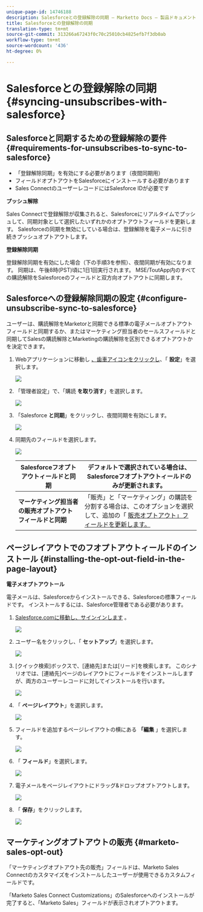 ```yaml
---
unique-page-id: 14746188
description: Salesforceとの登録解除の同期 — Marketto Docs — 製品ドキュメント
title: Salesforceとの登録解除の同期
translation-type: tm+mt
source-git-commit: 313266a67243f0c70c25010cb4825efb7f3db0ab
workflow-type: tm+mt
source-wordcount: '436'
ht-degree: 0%

---
```



# Salesforceとの登録解除の同期 {#syncing-unsubscribes-with-salesforce}

## Salesforceと同期するための登録解除の要件 {#requirements-for-unsubscribes-to-sync-to-salesforce}

* 「登録解除同期」を有効にする必要があります（夜間同期用）
* フィールドオプトアウトをSalesforceにインストールする必要があります
* Sales ConnectのユーザーレコードにはSalesforce IDが必要です

**プッシュ解除**

Sales Connectで登録解除が収集されると、Salesforceにリアルタイムでプッシュして、同期対象として選択したいずれかのオプトアウトフィールドを更新します。 Salesforceの同期を無効にしている場合は、登録解除を電子メールに引き続きプッシュオプトアウトします。

**登録解除同期**

登録解除同期を有効にした場合（下の手順3を参照）、夜間同期が有効になります。 同期は、午後8時(PST)頃に1日1回実行されます。 MSE/ToutApp内のすべての購読解除をSalesforceのフィールドと双方向オプトアウトに同期します。

## Salesforceへの登録解除同期の設定 {#configure-unsubscribe-sync-to-salesforce}

ユーザーは、購読解除をMarketorと同期できる標準の電子メールオプトアウトフィールドと同期するか、またはマーケティング担当者のセールスフィールドと同期してSalesの購読解除とMarketingの購読解除を区別できるオプトアウトかを決定できます。

1. Webアプリケーションに移動し [、歯車アイコンをクリックし](http://toutapp.com/login)、「 **設定**」を選択します。

   ![](assets/one-1.png)

1. 「管理者設定」で、「購読 **を取り消す**」を選択します。

   ![](assets/two-2.png)

1. 「Salesforce **と同期**」をクリックし、夜間同期を有効にします。

   ![](assets/three-2.png)

1. 同期先のフィールドを選択します。

   ![](assets/4.png)

   | **Salesforceフオプトアウトィールドと同期** | デフォルトで選択されている場合は、Salesforceフオプトアウトィールドのみが更新されます。 |
   |---|---|
   | **マーケティング担当者の販売オプトアウトフィールドと同期** | 「販売」と「マーケティング」の購読を分割する場合は、このオプションを選択して、追加の「 [販売オプトアウト」フィールドを更新します。](#msoo) |

## ページレイアウトでのフオプトアウトィールドのインストール {#installing-the-opt-out-field-in-the-page-layout}

**電子メオプトアウトール**

電子メールは、Salesforceからインストールできる、Salesforceの標準フィールドです。 インストールするには、Salesforce管理者である必要があります。

1. [Salesforce.comに移動し、サインインします](http://Salesforce.com) 。

   ![](assets/five-1.png)

1. ユーザー名をクリックし、「 **セットアップ**」を選択します。

   ![](assets/six-1.png)

1. [クイック検索]ボックスで、[連絡先]または[リード]を検索します。 このシナリオでは、[連絡先]ページのレイアウトにフィールドをインストールしますが、両方のユーザーレコードに対してインストールを行います。

   ![](assets/seven-1.png)

1. 「 **ページレイアウト**」を選択します。

   ![](assets/eight-1.png)

1. フィールドを追加するページレイアウトの横にある **「編集** 」を選択します。

   ![](assets/nine.png)

1. 「 **フィールド**」を選択します。

   ![](assets/ten.png)

1. 電子メールをページレイアウトにドラッグ&amp;ドロップオプトアウトします。

   ![](assets/11.png)

1. 「 **保存**」をクリックします。

   ![](assets/twelve.png)

## マーケティングオプトアウトの販売 {#marketo-sales-opt-out}

「マーケティングオプトアウト先の販売」フィールドは、Marketo Sales Connectのカスタマイズをインストールしたユーザーが使用できるカスタムフィールドです。

「Marketo Sales Connect Customizations」のSalesforceへのインストールが完了すると、「Marketo Sales」フィールドが表示されオプトアウトます。
